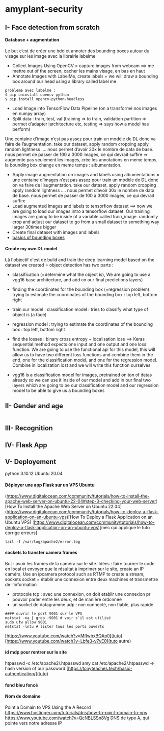 # amyplant-security

## I- Face detection from scratch
#### Database + augmentation
Le but c’est de créer une bdd et annoter des bounding boxes autour du visage sur les image avec la librairie labelme

- Collect Images Using OpenCV = capture images from webcam ==> me mettre out of the screen, cacher les mains visage, en bas en haut
- Annotate Images with LabelMe, create labels = we will draw a bounding box around our head using a library called label me
```
probleme avec labelme : 
$ pip uninstall opencv-python
$ pip install opencv-python-headless
```
- Load Image into TensorFlow Data Pipeline (on a transformé nos images en numpy array)
- Split data : train, test, val (training ⇒ to train, validation partition ⇒ permet d’adapter larchitecture etc, testing ⇒ says how a model has perform)

Une centaine d'image n’est pas assez pour train un modèle de DL donc va faire de l’augmentation. take our dataset, apply random cropping apply random lightness …. nous permet d’avoir 30x le nombre de data de base. nous permet de passer de 100 à 3000 images, ce qui devrait suffire ⇒ augmente pas seulement les images, crée les annotations en meme temps, la bounding box change en meme temps : albumentation.

- Apply image augmentation on images and labels using albumentations = une centaine d’images n’est pas assez pour train un modèle de DL donc on va faire de l’augmentation. take our dataset, apply random cropping apply random lightness …. nous permet d’avoir 30x le nombre de data de base. nous permet de passer de 100 à 3000 images, ce qui devrait suffire
- Load augmented images and labels to tensorflow dataset ==> now we are going to load our images intro a tensorflow dataset. Our training images are going to be inside of a variable called train_image.  randomly crop and adjust our dataset to go from a small dataset to something way larger 30times bigger
- Create final dataset with images and labels
- [basics of bounding boxes](https://medium.com/analytics-vidhya/basics-of-bounding-boxes-94e583b5e16c)

#### Create my own DL model

Là l'objectif c'est de build and train the deep learning model based on the dataset we created = object detection has two parts :  
- classification (=determine what the object is), We are going to use a vgg16 base architecture, and add on our final predictions layers)
- finding the coordinates for the bounding box (=regression problem).  trying to estimate the coordinates of the bounding box : top left, bottom right

- train our model : classification model : tries to classify what type of object is (a face)
- regression model : trying to estimate the coordinates of the bounding box : top left, bottom right
- find the losses : binary cross entropy + localisation loss ==> Keras sequential method expects one input and one output and one loss function. We are going to use the functional api for this model, this will allow us to have two different loss functions and combine them in the end, one for the classification model, and one for the regression model. Combine in localization lost and we will write this function ourselves
- vgg16 is a classification model for images, pretrained on ton of datas already so we can use it inside of our model and add in our final two layers which are going to be our classification model and our regression model to be able to give us a bounding boxes

## II- Gender and age

```

```

## III- Recognition

## IV- Flask App
## V- Deployement

python 3.10.12
Ubuntu 20.04

#### Déployer une app Flask sur un VPS Ubuntu 
(https://www.digitalocean.com/community/tutorials/how-to-install-the-apache-web-server-on-ubuntu-22-04#step-3-checking-your-web-server)[How To Install the Apache Web Server on Ubuntu 22.04]
(https://www.digitalocean.com/community/tutorials/how-to-deploy-a-flask-application-on-an-ubuntu-vps)[How To Deploy a Flask Application on an Ubuntu VPS]
(https://www.digitalocean.com/community/tutorials/how-to-deploy-a-flask-application-on-an-ubuntu-vps)[mec qui applique le tuto corrige erreurs]
```
tail -f /var/log/apache2/error.log
```

#### sockets to transfer camera frames
But : avoir les frames de la caméra sur le site. Idées : faire tourner le code en local et envoyer que le résultat à imprimer sur le site, create an IP caméra, Use an ipcamera protocol such as RTMP to create a stream, sockets
socket = établir une connexion entre deux machines et transmettre de l’information
- protocole tcp : avec une connexion, on doit etablir une connexion pr pouvoir parler entre les deux, et de manière ordonnée
- un socket de datagramme udp : non connecté, non fiable, plus rapide
```
#### ouvrir le port 9001 sur le VPS
netstat -na | grep :9001 # voir s’il est utilisé
sudo ufw allow 9001
netstat -lntu # lister tous les ports ouverts
```
[https://www.youtube.com/watch?v=MfIwhxBQAp0](tuto)
[https://www.youtube.com/watch?v=Lbfe3-v7yE0](tuto autre)

#### id mdp pour rentrer sur le site
htpasswd -c /etc/apache2/.htpasswd amy
cat /etc/apache2/.htpasswd ⇒ hash version of our password
[https://tonyteaches.tech/basic-authentication/](tuto)

#### fond bleu foncé

#### Nom de domaine 
Point a Domain to VPS Using the A Record
https://www.hostinger.com/tutorials/dns/how-to-point-domain-to-vps
https://www.youtube.com/watch?v=QcNBLSSn8Vg
DNS de type A, qui pointe vers notre adresse IP 

